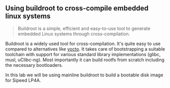 ## Using buildroot to cross-compile embedded linux systems

> Buildroot is a simple, efficient and easy-to-use tool to generate embedded Linux systems through cross-compilation.

Buildroot is a widely used tool for cross-compilation. It's quite easy to use
compared to alternatives like [yocto](https://www.yoctoproject.org/).
It takes care of bootstrapping a suitable toolchain with support for various
standard library implementations (glibc, musl, uClibc-ng). Most importantly
it can build rootfs from scratch including the necessary bootloaders.

In this lab we will be using mainline buildroot to build a bootable disk image
for Sipeed LP4A.
